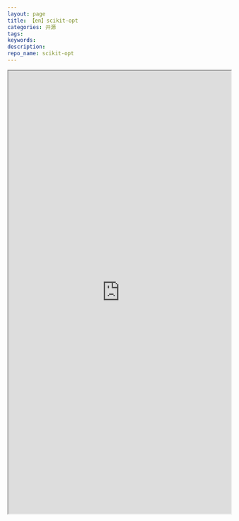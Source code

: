```yaml
---
layout: page
title: 【en】scikit-opt
categories: 开源
tags:
keywords:
description:
repo_name: scikit-opt
---
```




<iframe src="https://scikit-opt.github.io/scikit-opt/#/en/" width="100%" height="1000em" marginwidth="10%"></iframe>
